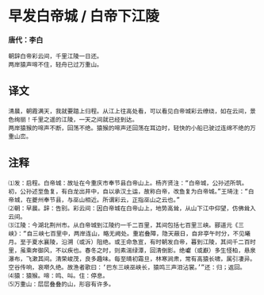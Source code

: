 # 早发白帝城 / 白帝下江陵

**唐代：李白**

    朝辞白帝彩云间，千里江陵一日还。
    两岸猿声啼不住，轻舟已过万重山。


## 译文

    清晨，朝霞满天，我就要踏上归程。从江上往高处看，可以看见白帝城彩云缭绕，如在云间，景色绚丽！千里之遥的江陵，一天之间就已经到达。
    两岸猿猴的啼声不断，回荡不绝。猿猴的啼声还回荡在耳边时，轻快的小船已驶过连绵不绝的万重山峦。

## 注释

    ⑴发：启程。白帝城：故址在今重庆市奉节县白帝山上。杨齐贤注：“白帝城，公孙述所筑。初，公孙述至鱼复，有白龙出井中，自以承汉土运，故称白帝，改鱼复为白帝城。”王琦注：“白帝城，在夔州奉节县，与巫山相近。所谓彩云，正指巫山之云也。”
    ⑵朝：早晨。辞：告别。彩云间：因白帝城在白帝山上，地势高耸，从山下江中仰望，仿佛耸入云间。
    ⑶江陵：今湖北荆州市。从白帝城到江陵约一千二百里，其间包括七百里三峡。郦道元《三峡》：“自三峡七百里中，两岸连山，略无阙处。重岩叠障，隐天蔽日，自非亭午时分，不见曦月。至于夏水襄陵，沿溯（或泝）阻绝。或王命急宣，有时朝发白帝，暮到江陵，其间千二百时里，虽乘奔御风，不以疾也。春冬之时，则素湍绿潭，回清倒影。绝巘（或巚）多生怪柏，悬泉瀑布，飞漱其间。清荣峻茂，良多趣味。每至晴初霜旦，林寒涧肃，常有高猿长啸，属引凄异。空谷传响，哀啭久绝。故渔者歌曰：‘巴东三峡巫峡长，猿鸣三声泪沾裳。’”还：归；返回。
    ⑷猿：猿猴。啼：鸣、叫。住：停息。
    ⑸万重山：层层叠叠的山，形容有许多。